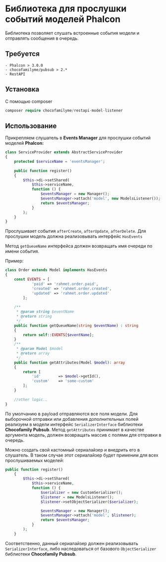 # Библиотека для прослушки событий моделей Phalcon

Библиотека позволяет слушать встроенные события модели и отправлять сообщения в очередь.

## Требуется
    - Phalcon > 3.0.0
    - chocofamilyme/pubsub > 2.*
    - RestAPI
    
## Установка

С помощью composer

```php
composer require chocofamilyme/restapi-model-listener
```    
    
## Использование

Прикрепляем слушатель в **Events Manager** для прослушки событий моделей **Phalcon:**

````php
class ServiceProvider extends AbstractServiceProvider
{
    protected $serviceName = 'eventsManager';
   
    public function register()
    {
        $this->di->setShared(
            $this->serviceName,
            function () {
                $eventsManager = new Manager();
                $eventsManager->attach('model', new ModelsListener());
                return $eventsManager;
            }
        );
    }
}
````

Прослушивает события ``afterCreate``, ``afterUpdate``, ``afterDelete``. Для прослушки модель должна реализовывать 
интерфейс ``HasEvents``

Метод ``getQueueName`` интерфейса должен возвращать имя очереди по имени события.

Пример:

````php
class Order extends Model implements HasEvents
{
    const EVENTS = [
            'paid' => 'rahmet.order.paid',
            'created' => 'rahmet.order.created',
            'updated' => 'rahmet.order.updated'
        ];
        
    /**
     * @param string $eventName
     * @return string
     */
    public function getQueueName(string $eventName) : string
    {
        return self::EVENTS[$eventName];
    }
    /**
     * @param Model $model
     * @return array
     */
    public function getAttributes(Model $model): array
    {
        return [
            'id'        => $model->getId(),
            'custom'    => 'some-custom'
        ];
    }
    
    //other logic..
}
````

По умолчанию в payload отправляются все поля модели. Для выборочной отправки или добавления дополнительных полей
реализуем в модели интерфейс ``SerializerInterface`` библиотеки **Chocofamily Pubsub**.
Метод ``getAttributes`` принимает в качестве аргумента модель, должен возвращать массив с полями для отправки в очередь.

Можно создать свой кастомный сериалайзер и внедрить его в слушатель. В таком случае этот сериалайзер будет
применим для всех прослушиваемых моделей:

````php
public function register()
    {
        $this->di->setShared(
            $this->serviceName,
            function () {
                $serializer = new CustomSerializer();
                $listener = new ModelsListener();
                $listener->setObjectSerializer($serializer);

                $eventsManager = new Manager();
                $eventsManager->attach('model', $listener);
                return $eventsManager;
            }
        );
    }
````

Соответственно, данный сериалайзер должен реализовывать ``SerializerInterface``, либо наследоваться от базового
``ObjectSerializer`` библиотеки **Chocofamily Pubsub**.